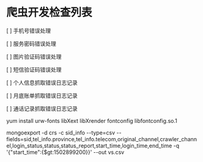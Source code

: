 # 爬虫开发检查列表

[ ] 手机号错误处理

[ ] 服务密码错误处理

[ ] 图片验证码错误处理

[ ] 短信验证码错误处理

[ ] 个人信息抓取错误日志记录

[ ] 月底账单抓取错误日志记录

[ ] 通话记录抓取错误日志记录

yum install urw-fonts libXext libXrender fontconfig libfontconfig.so.1


mongoexport -d crs -c sid_info --type=csv --fields=sid,tel_info.province,tel_info.telecom,original_channel,crawler_channel,login_status,status,status_report,start_time,login_time,end_time -q '{"start_time":{$gt:1502899200}}' --out vs.csv